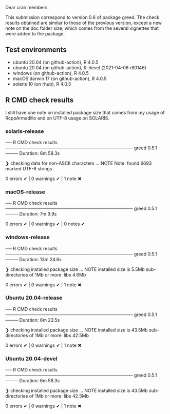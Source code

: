 Dear cran members.

This submission correspond to version 0.6 of package greed. The check results obtained are similar to those of the previous version, except a new note on the doc folder size, which comes from the several vignettes that were added to the package.

## Test environments

* ubuntu 20.04 (on github-action), R 4.0.5 
* ubuntu 20.04 (on github-action), R-devel (2021-04-06 r80146)
* windows (on github-action), R 4.0.5
* macOS darwin 17 (on github-action), R 4.0.5 
* solaris 10 (on rhub), R 4.0.5

## R CMD check results

I still have one note on installed package size that comes from my usage of RcppArmadillo and on UTF-8 usage on SOLARIS.

### solaris-release

── R CMD check results ──────────────────────────────────────── greed 0.5.1 ────
Duration: 6m 58.3s

❯ checking data for non-ASCII characters ... NOTE
  Note: found 6693 marked UTF-8 strings
    
0 errors ✔ | 0 warnings ✔ | 1 note ✖

### macOS-release

── R CMD check results ──────────────────────────────────────── greed 0.5.1 ────
Duration: 7m 9.9s

0 errors ✔ | 0 warnings ✔ | 0 notes ✔

### windows-release
── R CMD check results ──────────────────────────────────────── greed 0.5.1 ────
Duration: 13m 24.6s

❯ checking installed package size ... NOTE
    installed size is 5.5Mb
    sub-directories of 1Mb or more:
      libs  4.6Mb

0 errors ✔ | 0 warnings ✔ | 1 note ✖

### Ubuntu 20.04-release

── R CMD check results ──────────────────────────────────────── greed 0.5.1 ────
Duration: 6m 23.5s

❯ checking installed package size ... NOTE
    installed size is 43.5Mb
    sub-directories of 1Mb or more:
      libs  42.5Mb

0 errors ✔ | 0 warnings ✔ | 1 note ✖

### Ubuntu 20.04-devel


── R CMD check results ──────────────────────────────────────── greed 0.5.1 ────
Duration: 6m 58.3s

❯ checking installed package size ... NOTE
    installed size is 43.5Mb
    sub-directories of 1Mb or more:
      libs  42.5Mb

0 errors ✔ | 0 warnings ✔ | 1 note ✖


